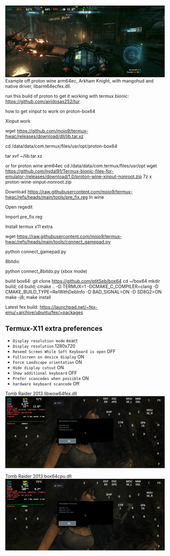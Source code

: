 ![logo](Screenshot_Termux_X11_20250401_134235.jpg "logo")
Example off proton wine arm64ec, Arkham Knight, with mangohud and native driver, libarm64ecfex.dll.


run this build of proton to get it working with termux bionic: https://github.com/airidosas252/tur


how to get xinput to work on proton-box64

Xinput work 

wget https://github.com/moio9/termux-hwac/releases/download/dll/lib.tar.xz

cd /data/data/com.termux/files/usr/opt/proton-box64

tar xvf ~/lib.tar.xz

or for proton wine arm64ec
cd /data/data/com.termux/files/usr/opt
wget https://github.com/nydal91/Termux-bionic-files-for-emulator-/releases/download/1.0/proton-wine-xinput-nonroot.zip
7z x proton-wine-xinput-nonroot.zip

Download https://raw.githubusercontent.com/moio9/termux-hwac/refs/heads/main/tools/pre_fix.reg
In wine

Open regedit

Import pre_fix.reg

Install termux x11 extra


wget https://raw.githubusercontent.com/moio9/termux-hwac/refs/heads/main/tools/connect_gamepad.py

python connect_gamepad.py

8bitdo:

python connect_8bitdo.py (xbox mode)

build box64:
git clone https://github.com/ptitSeb/box64
cd ~/box64
        mkdir build; cd build; cmake .. -D TERMUX=1 -DCMAKE_C_COMPILER=clang -D CMAKE_BUILD_TYPE=RelWithDebInfo -D BAD_SIGNAL=ON -D SD8G2=ON
   make -j8; make install  

Latest fex build:
https://launchpad.net/~fex-emu/+archive/ubuntu/fex/+packages

## Termux-X11 extra preferences
* `Display resolution mode` exact
* `Display resolution` 1280x720
* `Reseed Screen While Soft Keyboard is open` OFF
* `Fullscreen on device display` ON
* `Force Landscape orientation` ON
* `Hide display cutout` ON
* `Show additional keyboard` OFF
* `Prefer scancodes when possible` ON
* `hardware keyboard scancode` Off

Tomb Raider 2013 libwow64fex.dll
![logo](tombraiderfex.jpg "libwow64fex")

Tomb Raider 2013 box64cpu.dll
![logo](tombraiderbox64cpu.jpg "box64cpu")
